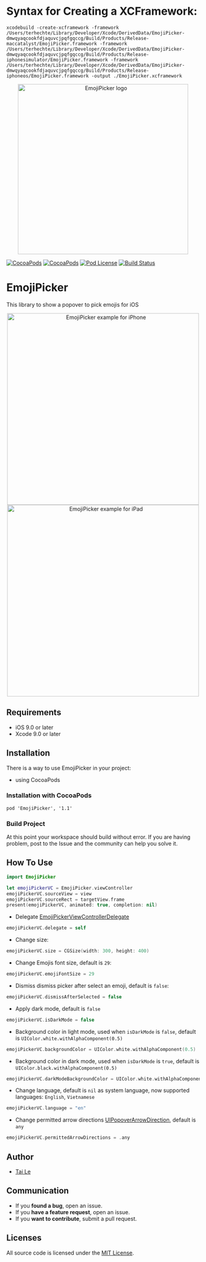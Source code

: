 # Syntax for Creating a XCFramework:

```
xcodebuild -create-xcframework -framework /Users/terhechte/Library/Developer/Xcode/DerivedData/EmojiPicker-dmwqyaqcookfdjaquvcjpqfgqccg/Build/Products/Release-maccatalyst/EmojiPicker.framework -framework /Users/terhechte/Library/Developer/Xcode/DerivedData/EmojiPicker-dmwqyaqcookfdjaquvcjpqfgqccg/Build/Products/Release-iphonesimulator/EmojiPicker.framework -framework /Users/terhechte/Library/Developer/Xcode/DerivedData/EmojiPicker-dmwqyaqcookfdjaquvcjpqfgqccg/Build/Products/Release-iphoneos/EmojiPicker.framework -output ./EmojiPicker.xcframework
```


<p align="center" >
  <img src="icon.png" title="EmojiPicker logo" width='444' float=left>
</p>

[![CocoaPods](https://img.shields.io/cocoapods/p/EmojiPicker.svg)](https://cocoapods.org/pods/EmojiPicker)
[![CocoaPods](https://img.shields.io/cocoapods/v/EmojiPicker.svg)](http://cocoapods.org/pods/EmojiPicker)
[![Pod License](https://cocoapod-badges.herokuapp.com/l/EmojiPicker/badge.png)](https://www.apache.org/licenses/LICENSE-2.0.html)
[![Build Status](https://travis-ci.org/levantAJ/EmojiPicker.svg?branch=master)](https://travis-ci.org/levantAJ/EmojiPicker)

# EmojiPicker
This library to show a popover to pick emojis for iOS

<p align="center" >
  <img src="iphone-example.gif" title="EmojiPicker example for iPhone" height='500' float=left>
  <img src="ipad-example.gif" title="EmojiPicker example for iPad" height='500' float=left>
</p>

## Requirements

- iOS 9.0 or later
- Xcode 9.0 or later

## Installation
There is a way to use EmojiPicker in your project:

- using CocoaPods

### Installation with CocoaPods

```
pod 'EmojiPicker', '1.1'
```
### Build Project

At this point your workspace should build without error. If you are having problem, post to the Issue and the
community can help you solve it.

## How To Use

```swift
import EmojiPicker

let emojiPickerVC = EmojiPicker.viewController
emojiPickerVC.sourceView = view
emojiPickerVC.sourceRect = targetView.frame
present(emojiPickerVC, animated: true, completion: nil)
```

- Delegate [EmojiPickerViewControllerDelegate](https://github.com/levantAJ/EmojiPicker/blob/master/EmojiPicker/View/EmojiPickerViewController.swift)
```swift
emojiPickerVC.delegate = self
```

- Change size:
```swift
emojiPickerVC.size = CGSize(width: 300, height: 400)
```

- Change Emojis font size, default is `29`:
```swift
emojiPickerVC.emojiFontSize = 29
```

- Dismiss dismiss picker after select an emoji, default is `false`:
```swift
emojiPickerVC.dismissAfterSelected = false
```

- Apply dark mode, default is `false`
```swift
emojiPickerVC.isDarkMode = false
```

- Background color in light mode, used when `isDarkMode` is `false`, default is `UIColor.white.withAlphaComponent(0.5)`
```swift
emojiPickerVC.backgroundColor = UIColor.white.withAlphaComponent(0.5)
```

- Background color in dark mode, used when `isDarkMode` is `true`, default is `UIColor.black.withAlphaComponent(0.5)`
```swift
emojiPickerVC.darkModeBackgroundColor = UIColor.white.withAlphaComponent(0.5)
```

- Change language, default is `nil` as system language, now supported languages: `English`, `Vietnamese`

```swift
emojiPickerVC.language = "en"
```
  
- Change permitted arrow directions [UIPopoverArrowDirection](https://developer.apple.com/documentation/uikit/uipopoverarrowdirection), default is `any`

```swift
emojiPickerVC.permittedArrowDirections = .any
```

## Author
- [Tai Le](https://github.com/levantAJ)

## Communication
- If you **found a bug**, open an issue.
- If you **have a feature request**, open an issue.
- If you **want to contribute**, submit a pull request.

## Licenses

All source code is licensed under the [MIT License](https://raw.githubusercontent.com/levantAJ/EmojiPicker/master/LICENSE).
